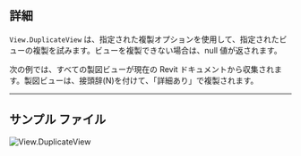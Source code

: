 ## 詳細
`View.DuplicateView` は、指定された複製オプションを使用して、指定されたビューの複製を試みます。ビューを複製できない場合は、null 値が返されます。

次の例では、すべての製図ビューが現在の Revit ドキュメントから収集されます。製図ビューは、接頭辞(N)を付けて、「詳細あり」で複製されます。
___
## サンプル ファイル

![View.DuplicateView](./Revit.Elements.Views.View.DuplicateView_img.jpg)

